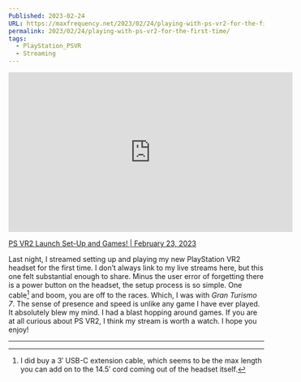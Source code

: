 ```yaml
---
Published: 2023-02-24
URL: https://maxfrequency.net/2023/02/24/playing-with-ps-vr2-for-the-first-time/
permalink: 2023/02/24/playing-with-ps-vr2-for-the-first-time/
tags:
  - PlayStation_PSVR
  - Streaming
---
```

<div class=iframe-container>
<iframe width="560" height="315" src="https://www.youtube-nocookie.com/embed/tar6ivoqAeQ?si=oHcnrTyTjsiTADaZ" title="YouTube video player" frameborder="0" allow="accelerometer; autoplay; clipboard-write; encrypted-media; gyroscope; picture-in-picture; web-share" allowfullscreen></iframe>
</div>

[PS VR2 Launch Set-Up and Games! | February 23, 2023](https://www.youtube.com/live/tar6ivoqAeQ)

Last night, I streamed setting up and playing my new PlayStation VR2 headset for the first time. I don’t always link to my live streams here, but this one felt substantial enough to share. Minus the user error of forgetting there is a power button on the headset, the setup process is so simple. One cable[^1] and boom, you are off to the races. Which, I was with *Gran Turismo 7*. The sense of presence and speed is unlike any game I have ever played. It absolutely blew my mind. I had a blast hopping around games. If you are at all curious about PS VR2, I think my stream is worth a watch. I hope you enjoy!

---
[^1]: I did buy a 3′ USB-C extension cable, which seems to be the max length you can add on to the 14.5′ cord coming out of the headset itself.